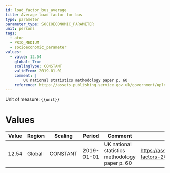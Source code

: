 ```yaml
---
id: load_factor_bus_average
title: Average load factor for bus
type: parameter
parameter_type: SOCIOECONOMIC_PARAMETER
unit: persons
tags:
  - atoc
  - PRIO_MEDIUM
  - socioeconomic_parameter
values:
  - value: 12.54
    global: True
    scalingType: CONSTANT
    validFrom: 2019-01-01
    comment: |
        UK national statistics methodology paper p. 60
    reference: https://assets.publishing.service.gov.uk/government/uploads/system/uploads/attachment_data/file/901692/conversion-factors-2020-methodology.pdf
---
```



Unit of measure: `{{unit}}`


# Values


| Value | Region | Scaling | Period | Comment | Reference |
|-------|--------|---------|--------|---------|-----------|
| 12.54 | Global | CONSTANT | 2019-01-01 | UK national statistics methodology paper p. 60 | https://assets.publishing.service.gov.uk/government/uploads/system/uploads/attachment_data/file/901692/conversion-factors-2020-methodology.pdf |



